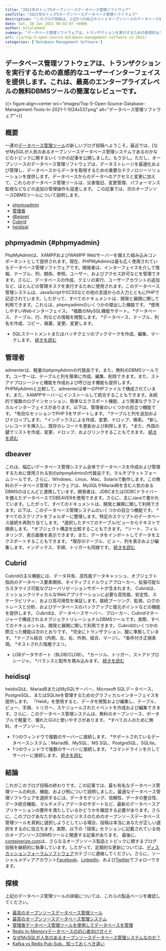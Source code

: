 ```yaml
---
title: "2021年のトップ5オープンソースデータベース管理ソフトウェア" 
seoTitle: "2021年のトップ5オープンソースデータベース管理ソフトウェア" 
description: "このブログ投稿は、上位5つの自己ホストとオープンソースのデータベース管理ソフトウェアに関するものです。これらは、phpmyadmin、admenter、dbeaver、cubrid、およびheidisqlです。" 
date: Sat, 16 Jan 2021 00:02:07 +0000
author: bilalahmed
summary: "データベース管理ソフトウェアは、トランザクションを実行するための直感的なユーザーインターフェイスを提供します。これは、最高のエンタープライズレベルの無料DBMSツールの簡潔なレビューです。" 
url: /ja/top-5-open-source-database-management-software-in-2021/
categories: ['Database Management Software']
---
```


## データベース管理ソフトウェアは、トランザクションを実行するための直感的なユーザーインターフェイスを提供します。これは、最高のエンタープライズレベルの無料DBMSツールの簡潔なレビューです。

{{< figure align=center src="images/Top-5-Open-Source-Database-Management-Tools-In-2021-1-1024x537.png" alt="データベース管理ソフトウェア">}}


## 概要
一連の[データベース管理ツール][1]の新しいブログ投稿へようこそ。最近では、[なぜMySQLが人気のあるオープンソースデータベース管理システムであるのかなどのトピックに関するいくつかの記事を公開しました。もう少し。ただし、オープンソースのデータベース管理ソフトウェアは、データストレージを最適化および管理し、データベースからデータを取得するための重要なテクノロジーソリューションを提供します。データベースからのデータへのアクセスと変更に加えて、これらのデータベース管理ツールは、災害復旧、変更管理、パフォーマンス監視などなどの追加の管理操作も促進します。
この記事では、次のオープンソースDBMSツールについて説明します。
  * [phpmyadmin][4]
  * [管理者][5]
  * [dbeaver][6]
  * [Cubrid][7]
  * [heidisql][8]

## phpmyadmin {#phpmyadmin}
PhpMyAdminは、XAMPPおよびWAMPP Webサーバーを備えた組み込みコンポーネントとして提供されます。現在、PHPMyAdminは最も広く使用されているデータベース管理ソフトウェアです。開発者は、インターフェイスを介して情報、テーブル、列、関係、参照、ユーザー、およびアクセス許可などを管理できます。さらに、データベースの作成、クエリの実行、ユーザーアカウントの追加など、ほとんどの管理タスクを実行するために使用されます。このデータベース管理システムは、JavaScriptやSCSSなどの他の言語からの入力とともにPHPで記述されています。したがって、すべてのドキュメントは、開発と展開に関して利用できます。これらは、phpmyadminのいくつかの傑出した機能です。
  *使用しやすいWebインターフェイス。
  *複数のMySQL機能サポート。
  *データベース、テーブル、行、列などの情報を閲覧します。
  *データベース、テーブル、列名を作成、コピー、廃棄、変更、変更します。
  * SQLステートメントまたはバッチクエリのブックマークを作成、編集、マークします。
[続きを読む][9]

## 管理者
admenterは、軽量のphpmyAdminの代替品です。また、無料のDBMSツールです。ユーザーは、テーブルと列を簡単に作成、編集、削除できます。また、ストアドプロシージャと機能を作成および呼び出す機能も提供します。 PHPMyAdminと比較して、admenterは単一のPHPファイルで構成されています。また、XAMPPサーバーにインストールして統合することもできます。永続的で複数のログインセッション、簡単なエクスポート機能、より簡潔なグラフィカルインターフェイスがあります。以下は、管理者のいくつかの目立つ機能です。
  *有効なセッションでPHP 5をサポートします。
  *テーブルと列を追加およびドロップします。
  *インデックスによる作成、変更、ドロップ、検索。
  *新しいレコードを挿入し、既存のレコードを更新および削除します。
  *また、外国の鍵でリストを作成、変更、ドロップ、およびリンクすることもできます。
[続きを読む][10]

## dbeaver
これは、幅広いデータベース管理システム全体でデータベースを作成および管理するために使用される別のphpmyAdminの代替品です。マルチプラットフォームツールです。さらに、Windows、Linux、Mac、Solarisで動作します。この無料のデータベース管理ソフトウェアは、MySQLやMariadBを含む人気のあるDBMSのほとんどと連携しています。開発者は、JDBCまたはODBCドライバーを備えたデータベースでDBEAVERを使用できます。さらに、主にJavaで書かれています。したがって、すべてのドキュメントは、開発と展開に関して利用できます。以下は、このデータベース管理システムのいくつかの目立つ機能です。
  *すべてのスクリプトをフォルダーに整理します。特定のスクリプトのデータベース接続を再割り当てします。
  *選択したすべてのテーブル/ビューからテキストで検索します。
  *オブジェクト構造を比較することもできます。
  *ソート、フィルタリング、表示画像を表示できます。また、データをインポートしてデータをエクスポートすることもできます。
  *既存のテーブル、ビュー、列を表示および編集します。インデックス、手順、トリガーも同様です。
[続きを読む][11]

## Cubrid
Cubridの主な機能には、データ共有、高性能データキャッシュ、オブジェクト指向のデータベース要素関係、ネイティブミドルウェアブローカー、拡張可能なカスタマイズ可能なグローバリゼーションサポートが含まれます。 Cubridは、ミッションクリティカルなWebアプリケーションに必要な高性能、安定性、スケーラビリティ、および高可用性を保証します。接続プーリング、監視、ログのトレースと分析、およびデータベースのバックアップと復元ポイントなどの機能を提供します。 Cubridは、データベースサーバー、ブローカー、Cubridマネージャーで構成されるオブジェクトリレーショナルDBMSツールです。実際、すべてのドキュメントは、開発と展開に関して利用できます。 Cubridのいくつかの際立った機能は次のとおりです。
  *完全にトランザクション、酸に準拠しています。
  *テーブル結合（内側、左、右、外側、組合、マージ）。
  *条件付き正規表現。
  *ネストされた階層クエリ。
  * LOBデータサポート（BLOB/CLOB）。
  *カーソル、トリガー、ストアドプロシージャ。
  *バランスと配布を積み込みます。
[続きを読む][12]

## heidisql
heidisQlは、MariadBまたはMySQLサーバー、Microsoft SQLデータベース、PostgreSQL、またはSQLiteを管理するためのグラフィカルインターフェイスを提供します。 「Heidi」を使用すると、データを閲覧および編集し、テーブル、ビュー、手順、トリガー、スケジュールされたイベントを作成および編集できます。さらに、このデータベース管理システムは、無料のオープンソース、ポータブルで軽量で、優れたGUIと使いやすさがあります。
  *すべての人のために無料、オープンソース。
  * 1つのウィンドウで複数のサーバーに接続します。
  *サポートされているデータベースシステム：MariadB、MySQL、MS SQL、PostgreSQL、SQLite。
  * 1つのウィンドウで複数のサーバーに接続します。
  *コマンドラインを介してサーバーに接続します。
[続きを読む][13]

## 結論
これがこのブログ投稿の終わりです。この記事では、最も有名なデータベース管理ツールの利点、機能、および例について説明しました。最適なデータベース管理ソフトウェアを選択するには、データモデリング、信頼性、データの整合性、データ統合機能、マルチメディアデータのサポートなど、最新のデータベースアプリケーションの要件を満たしているかどうかを確認する必要があります。さらに、このブログあなたがあなたのビジネスのためのオープンソースデータベース管理ツールを真剣に選択しようとしている場合、投稿は本当にあなたが正しい選択をするのに役立ちます。実際、以下の「探索」セクションに記載されている他のオープンソースDBMSツールと関連する記事があります。
最後に、[containerize.com][14]は、さらなるオープンソース製品とトピックに関するブログ投稿を継続的に執筆しています。したがって、定期的な更新については、[ディスカッションフォーラムソフトウェア][15]カテゴリに連絡してください。さらに、ソーシャルメディアアカウント[Facebook][16]、[LinkedIn][17]、および[Twitter][18]でフォローできます。

## 探検
上記のデータベース管理ツールの詳細については、これらの製品ページを確認してください。
  * [最高のオープンソースデータベース管理ツール][1]
  * [最高のオープンソースデータベース管理システム][19]
  * [管理者データベース管理ツールを使用してデータベースを管理][20]
  * [Redis In-Memoryデータベースの初心者向けガイド][21]
  * [なぜMySQLが人気のあるオープンソースデータベース管理システムなのか？][2]
  * [Kafka vs Redis Pub-Sub、知っておくべき違い][3]

  
[1]: https://products.containerize.com/database-management/
[2]: https://blog.containerize.com/2021/02/18/why-mysql-is-a-popular-open-source-database-management-system/
[3]: https://blog.containerize.com/database-management-software/kafka-vs-redis-pub-sub-differences-which-you-should-know/
[4]: #phpmyadmin
[5]: #adminer
[6]: #dbeaver
[7]: #cubrid
[8]: #heidisql
[9]: https://products.containerize.com/database-management/phpmyadmin
[10]: https://products.containerize.com/database-management/adminer
[11]: https://products.containerize.com/database-management/dbeaver
[12]: https://products.containerize.com/database-management/cubrid
[13]: https://products.containerize.com/database-management/heidisql
[14]: https://www.containerize.com/
[15]: https://products.containerize.com/discussion-forum/
[16]: https://web.facebook.com/containerize
[17]: https://www.linkedin.com/company/containerize/
[18]: https://twitter.com/containerize_co
[19]: https://products.containerize.com/database-management-system
[20]: https://blog.containerize.com/2021/03/05/manage-databases-with-adminer-database-management-tool/
[21]: https://blog.containerize.com/database-management-software/a-beginners-guide-to-redis-in-memory-database/
